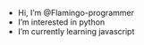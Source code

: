- Hi, I’m @Flamingo-programmer
- I’m interested in python
- I’m currently learning javascript

<!---
Flamingo-programmer/Flamingo-programmer is a ✨ special ✨ repository because its `README.md` (this file) appears on your GitHub profile.
You can click the Preview link to take a look at your changes.
--->
